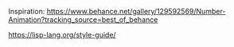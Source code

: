 
Inspiration:
https://www.behance.net/gallery/129592569/Number-Animation?tracking_source=best_of_behance



https://lisp-lang.org/style-guide/